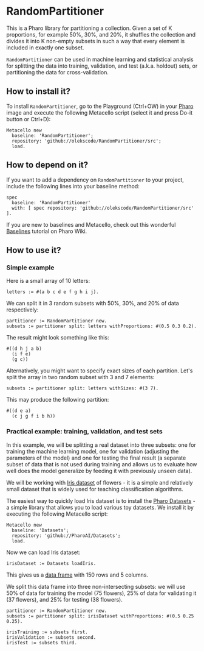 # RandomPartitioner

This is a Pharo library for partitioning a collection. Given a set of K proportions, for example 50%, 30%, and 20%, it shuffles the collection and divides it into K non-empty subsets in such a way that every element is included in exactly one subset.

`RandomPartitioner` can be used in machine learning and statistical analysis for splitting the data into training, validation, and test (a.k.a. holdout) sets, or partitioning the data for cross-validation.

## How to install it?

To install `RandomPartitioner`, go to the Playground (Ctrl+OW) in your [Pharo](https://pharo.org/) image and execute the following Metacello script (select it and press Do-it button or Ctrl+D):

```Smalltalk
Metacello new
  baseline: 'RandomPartitioner';
  repository: 'github://olekscode/RandomPartitioner/src';
  load.
```

## How to depend on it?

If you want to add a dependency on `RandomPartitioner` to your project, include the following lines into your baseline method:

```Smalltalk
spec
  baseline: 'RandomPartitioner'
  with: [ spec repository: 'github://olekscode/RandomPartitioner/src' ].
```

If you are new to baselines and Metacello, check out this wonderful [Baselines](https://github.com/pharo-open-documentation/pharo-wiki/blob/master/General/Baselines.md) tutorial on Pharo Wiki.

## How to use it?

### Simple example

Here is a small array of 10 letters:

```Smalltalk
letters := #(a b c d e f g h i j).
```
We can split it in 3 random subsets with 50%, 30%, and 20% of data respectively:

```Smalltalk
partitioner := RandomPartitioner new.
subsets := partitioner split: letters withProportions: #(0.5 0.3 0.2).
```
The result might look something like this:

```
#((d h j a b)
  (i f e)
  (g c))
```

Alternatively, you might want to specify exact sizes of each partition. Let's split the array in two random subset with 3 and 7 elements:

```Smalltalk
subsets := partitioner split: letters withSizes: #(3 7).
```

This may produce the following partition:

```
#((d e a) 
  (c j g f i b h))
```

### Practical example: training, validation, and test sets

In this example, we will be splitting a real dataset into three subsets: one for training the machine learning model, one for validation (adjusting the parameters of the model) and one for testing the final result (a separate subset of data that is not used during training and allows us to evaluate how well does the model generalize by feeding it with previously unseen data).

We will be working with [Iris dataset](https://en.wikipedia.org/wiki/Iris_flower_data_set) of flowers - it is a simple and relatively small dataset that is widely used for teaching classification algorithms.

The easiest way to quickly load Iris dataset is to install the [Pharo Datasets](https://github.com/PharoAI/Datasets) - a simple library that allows you to load various toy datasets. We install it by executing the following Metacello script:

```Smalltalk
Metacello new
  baseline: 'Datasets';
  repository: 'github://PharoAI/Datasets';
  load.
```

Now we can load Iris dataset:

```Smalltalk
irisDataset := Datasets loadIris.
```

This gives us a [data frame](https://github.com/PolyMathOrg/DataFrame) with 150 rows and 5 columns.

We split this data frame into three non-intersecting subsets: we will use 50% of data for training the model (75 flowers), 25% of data for validating it (37 flowers), and 25% for testing (38 flowers).

```Smalltalk
partitioner := RandomPartitioner new.
subsets := partitioner split: irisDataset withProportions: #(0.5 0.25 0.25).

irisTraining := subsets first.
irisValidation := subsets second.
irisTest := subsets third.
```
